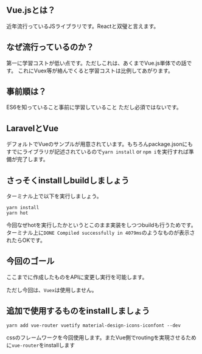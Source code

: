 ## Vue.jsとは？

近年流行っているJSライブラリです。Reactと双璧と言えます。

## なぜ流行っているのか？

第一に学習コストが低い点です。ただしこれは、あくまでVue.js単体での話です。
これにVuex等が絡んでくると学習コストは比例してあがります。

## 事前順は？

ES6を知っていること事前に学習していること
ただし必須ではないです。

## LaravelとVue

デフォルトでVueのサンプルが用意されています。もちろんpackage.jsonにもすでにライブラリが記述されているので`yarn install` or `npm i`を実行すれば準備が完了します。

## さっそくinstallしbuildしましょう

ターミナル上で以下を実行しましょう。
```shell
yarn install
yarn hot
```

今回なぜhotを実行したかというとこのまま実装をしつつbuildも行うためです。
ターミナル上に`DONE Compiled successfully in 4079ms`のようなものが表示されたらOKです。


## 今回のゴール

ここまでに作成したものをAPIに変更し実行を可能します。

ただし今回は、`Vuex`は使用しません。


## 追加で使用するものをinstallしましょう

```shell
yarn add vue-router vuetify material-design-icons-iconfont --dev
```

cssのフレームワークを今回使用します。またVue側でroutingを実現させるために`vue-router`をinstallします


